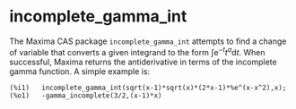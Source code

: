 # incomplete_gamma_int
 
The Maxima CAS package `incomplete_gamma_int` attempts to find a change of variable 
that converts a given integrand to the form $\int \mathrm{e}^{-t} t^a \mathrm{d}t$. 
When successful, Maxima returns the antiderivative in terms of the incomplete gamma 
function. A simple example is:
 ~~~~
(%i1)	incomplete_gamma_int(sqrt(x-1)*sqrt(x)*(2*x-1)*%e^(x-x^2),x);
(%o1)	-gamma_incomplete(3/2,(x-1)*x)
 ~~~~
